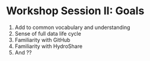 # Workshop Session II: Goals

1. Add to common vocabulary and understanding
3. Sense of full data life cycle
4. Familiarity with GitHub
5. Familiarity with HydroShare
6. And ??
